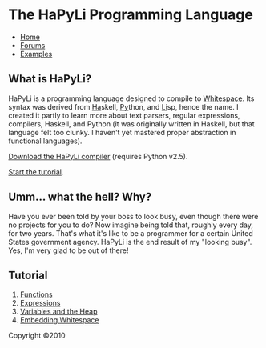 # The HaPyLi Programming Language

- [Home](./home.md)
- [Forums](./apps/forums/)
- [Examples](./examples.md)

## What is HaPyLi?

HaPyLi is a programming language designed to compile to
[Whitespace](http://compsoc.dur.ac.uk/whitespace/index.php). Its syntax was
derived from <u>Ha</u>skell, <u>Py</u>thon, and <u>Li</u>sp, hence the name. I
created it partly to learn more about text parsers, regular expressions,
compilers, Haskell, and Python (it was originally written in Haskell, but that
language felt too clunky. I haven't yet mastered proper abstraction in
functional languages).

[Download the HaPyLi compiler](./HaPyLi.7z)
(requires Python v2.5).

[Start the tutorial](./functions.md).

## Umm... what the hell? Why?

Have you ever been told by your boss to look busy, even though there were no
projects for you to do? Now imagine being told that, roughly every day, for two
years. That's what it's like to be a programmer for a certain United States
government agency. HaPyLi is the end result of my "looking busy". Yes, I'm very
glad to be out of there!

## Tutorial

1. [Functions](./functions.md)
2. [Expressions](./expressions.md)
3. [Variables and the Heap](./variablesandtheheap.md)
4. [Embedding Whitespace](./embeddingwhitespace.md)

Copyright ©2010
